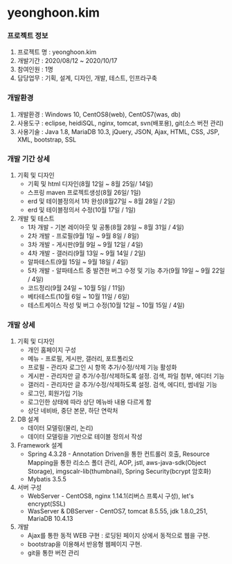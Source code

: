 # yeonghoon.kim


### 프로젝트 정보
1. 프로젝트 명 : yeonghoon.kim
2. 개발기간 : 2020/08/12 ~ 2020/10/17
3. 참여인원 : 1명
4. 담당업무 : 기획, 설계, 디자인, 개발, 테스트, 인프라구축


### 개발환경
1. 개발환경 : Windows 10, CentOS8(web), CentOS7(was, db)
2. 사용도구 : eclipse, heidiSQL, nginx, tomcat, svn(배포용), git(소스 버전 관리)
3. 사용기술 : Java 1.8, MariaDB 10.3, jQuery, JSON, Ajax, HTML, CSS, JSP, XML, bootstrap, SSL


### 개발 기간 상세
1. 기획 및 디자인
    + 기획 및 html 디자인(8월 12일 ~ 8월 25일/ 14일)
    + 스프링 maven 프로젝트생성(8월 26일/ 1일)
    + erd 및 테이블정의서 1차 완성(8월27일 ~ 8월 28일 / 2일)
    + erd 및 테이블정의서 수정(10월 17일 / 1일)
2. 개발 및 테스트
    + 1차 개발 - 기본 레이아웃 및 공통(8월 28일 ~ 8월 31일 / 4일)
    + 2차 개발 - 프로필(9월 1일 ~ 9월 8일 / 8일)
    + 3차 개발 - 게시판(9월 9일 ~ 9월 12일 / 4일)
    + 4차 개발 - 갤러리(9월 13일 ~ 9월 14일 / 2일)
    +  알파테스트(9월 15일 ~ 9월 18일 / 4일)
    + 5차 개발 - 알파테스트 중 발견한 버그 수정 및 기능 추가(9월 19일 ~ 9월 22일 / 4일)
    + 코드정리(9월 24일 ~ 10월 5일 / 11일)
    + 베타테스트(10월 6일 ~ 10월 11일 / 6일)
    + 테스트케이스 작성 및 버그 수정(10월 12일 ~ 10월 15일 / 4일)


### 개발 상세
1. 기획 및 디자인
    + 개인 홈페이지 구성
    + 메뉴 - 프로필, 게시판, 갤러리, 포트폴리오
    + 프로필 - 관리자 로그인 시 항목 추가/수정/삭제 기능 활성화
    + 게시판 - 관리자만 글 추가/수정/삭제하도록 설정. 검색, 파일 첨부, 에디터 기능
    + 갤러리 - 관리자만 글 추가/수정/삭제하도록 설정. 검색, 에디터, 썸네일 기능
    + 로그인, 회원가입 기능
    + 로그인한 상태에 따라 상단 메뉴바 내용 다르게 함
    + 상단 네비바, 중단 본문, 하단 연락처
2. DB 설계
    + 데이터 모델링(물리, 논리)
    + 데이터 모델링을 기반으로 테이블 정의서 작성
3. Framework 설계
    + Spring 4.3.28 - Annotation Driven을 통한 컨트롤러 호출, Resource Mapping을 통한 리소스 폴더 관리, AOP, jstl, aws-java-sdk(Object Storage), imgscalr-lib(thumbnail), Spring Security(bcrypt 암호화)
    + Mybatis 3.5.5
4. 서버 구성
    + WebServer - CentOS8, nginx 1.14.1(리버스 프록시 구성), let's encrypt(SSL)
    + WasServer & DBServer - CentOS7, tomcat 8.5.55, jdk 1.8.0_251, MariaDB 10.4.13
5. 개발
    + Ajax를 통한 동적 WEB 구현 : 로딩된 페이지 상에서 동적으로 웹을 구현.
    + bootstrap을 이용해서 반응형 웹페이지 구현.
    + git을 통한 버전 관리
